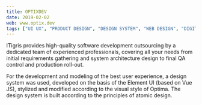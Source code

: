 ```yaml
---
title: OPTIXDEV
date: 2019-02-02
web: www.optix.dev
tags: ["UI UX", "PRODUCT DESIGN", "DESIGN SYSTEM", "WEB DESIGN", "DIGITAL ILLUSTRATION",]
---
```


ITigris provides high-quality software development outsourcing by a dedicated team of experienced professionals, covering all your needs from initial requirements gathering and system architecture design to final QA control and production roll-out.

For the development and modeling of the best user experience, a design system was used, developed on the basis of the Element UI (based on Vue JS), stylized and modified according to the visual style of Optima.
The design system is built according to the principles of atomic design.


